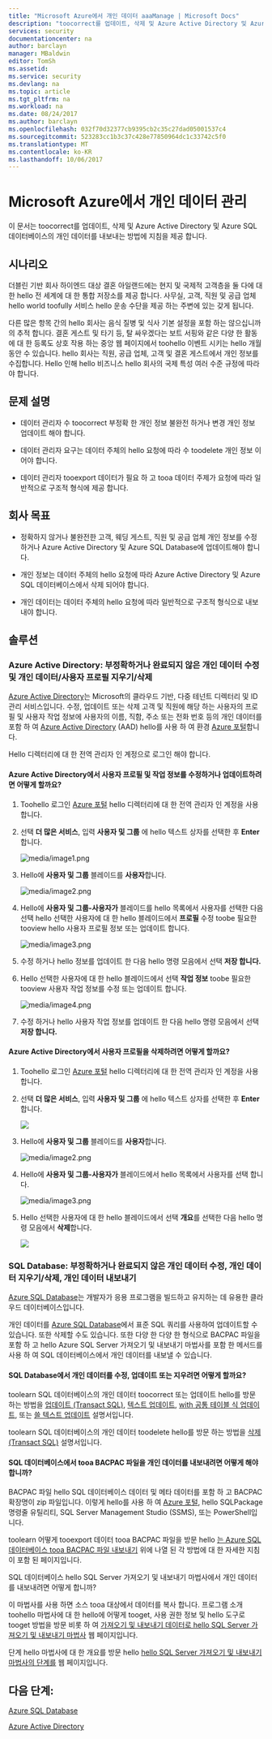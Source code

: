 ```yaml
---
title: "Microsoft Azure에서 개인 데이터 aaaManage | Microsoft Docs"
description: "toocorrect를 업데이트, 삭제 및 Azure Active Directory 및 Azure SQL 데이터베이스의 개인 데이터를 내보내는 방법에 대 한 지침"
services: security
documentationcenter: na
author: barclayn
manager: MBaldwin
editor: TomSh
ms.assetid: 
ms.service: security
ms.devlang: na
ms.topic: article
ms.tgt_pltfrm: na
ms.workload: na
ms.date: 08/24/2017
ms.author: barclayn
ms.openlocfilehash: 032f70d32377cb9395cb2c35c27dad05001537c4
ms.sourcegitcommit: 523283cc1b3c37c428e77850964dc1c33742c5f0
ms.translationtype: MT
ms.contentlocale: ko-KR
ms.lasthandoff: 10/06/2017
---
```

# <a name="manage-personal-data-in-microsoft-azure"></a>Microsoft Azure에서 개인 데이터 관리

이 문서는 toocorrect를 업데이트, 삭제 및 Azure Active Directory 및 Azure SQL 데이터베이스의 개인 데이터를 내보내는 방법에 지침을 제공 합니다.

## <a name="scenario"></a>시나리오

더블린 기반 회사 하이엔드 대상 결혼 아일랜드에는 현지 및 국제적 고객층을 둘 다에 대 한 hello 전 세계에 대 한 통합 저장소를 제공 합니다. 사무실, 고객, 직원 및 공급 업체 hello world toofully 서비스 hello 운송 수단을 제공 하는 주변에 있는 갖게 됩니다.

다른 많은 항목 간의 hello 회사는 음식 질병 및 식사 기본 설정을 포함 하는 않으십니까의 추적 합니다. 결혼 게스트 및 타기 등, 탈 싸우겠다는 보트 서핑와 같은 다양 한 활동에 대 한 등록도 상호 작용 하는 중앙 웹 페이지에서 toohello 이벤트 시키는 hello 개월 동안 수 있습니다. hello 회사는 직원, 공급 업체, 고객 및 결혼 게스트에서 개인 정보를 수집합니다. Hello 인해 hello 비즈니스 hello 회사의 국제 특성 여러 수준 규정에 따라야 합니다.

## <a name="problem-statement"></a>문제 설명

- 데이터 관리자 수 toocorrect 부정확 한 개인 정보 불완전 하거나 변경 개인 정보 업데이트 해야 합니다.

- 데이터 관리자 요구는 데이터 주체의 hello 요청에 따라 수 toodelete 개인 정보 이어야 합니다.

- 데이터 관리자 tooexport 데이터가 필요 하 고 tooa 데이터 주제가 요청에 따라 일반적으로 구조적 형식에 제공 합니다.

## <a name="company-goals"></a>회사 목표

- 정확하지 않거나 불완전한 고객, 웨딩 게스트, 직원 및 공급 업체 개인 정보를 수정하거나 Azure Active Directory 및 Azure SQL Database에 업데이트해야 합니다.

- 개인 정보는 데이터 주체의 hello 요청에 따라 Azure Active Directory 및 Azure SQL 데이터베이스에서 삭제 되어야 합니다.

- 개인 데이터는 데이터 주체의 hello 요청에 따라 일반적으로 구조적 형식으로 내보내야 합니다.

## <a name="solutions"></a>솔루션

### <a name="azure-active-directory-rectifycorrect-inaccurate-or-incomplete-personal-data-and-erasedelete-personal-datauser-profiles"></a>Azure Active Directory: 부정확하거나 완료되지 않은 개인 데이터 수정 및 개인 데이터/사용자 프로필 지우기/삭제

[Azure Active Directory](https://azure.microsoft.com/services/active-directory/)는 Microsoft의 클라우드 기반, 다중 테넌트 디렉터리 및 ID 관리 서비스입니다.
수정, 업데이트 또는 삭제 고객 및 직원에 해당 하는 사용자의 프로필 및 사용자 작업 정보에 사용자의 이름, 직함, 주소 또는 전화 번호 등의 개인 데이터를 포함 하 여 [Azure Active Directory](https://azure.microsoft.com/services/active-directory/) (AAD) hello를 사용 하 여 환경 [Azure 포털](https://portal.azure.com/)합니다.

Hello 디렉터리에 대 한 전역 관리자 인 계정으로 로그인 해야 합니다.

#### <a name="how-do-i-correct-or-update-user-profile-and-work-information-in-azure-active-directory"></a>Azure Active Directory에서 사용자 프로필 및 작업 정보를 수정하거나 업데이트하려면 어떻게 할까요?

1. Toohello 로그인 [Azure 포털](https://portal.azure.com) hello 디렉터리에 대 한 전역 관리자 인 계정을 사용 합니다.

2. 선택 **더 많은 서비스**, 입력 **사용자 및 그룹** 에 hello 텍스트 상자를 선택한 후 **Enter**합니다.

    ![media/image1.png](media/manage-personal-data-azure/image001.png)

3. Hello에 **사용자 및 그룹** 블레이드를 **사용자**합니다.

    ![media/image2.png](media/manage-personal-data-azure/image003.png)

4. Hello에 **사용자 및 그룹-사용자가** 블레이드를 hello 목록에서 사용자를 선택한 다음 선택 hello 선택한 사용자에 대 한 hello 블레이드에서 **프로필** 수정 toobe 필요한 tooview hello 사용자 프로필 정보 또는 업데이트 합니다.

    ![media/image3.png](media/manage-personal-data-azure/image005.png)

5. 수정 하거나 hello 정보를 업데이트 한 다음 hello 명령 모음에서 선택 **저장 합니다.**

6.  Hello 선택한 사용자에 대 한 hello 블레이드에서 선택 **작업 정보** toobe 필요한 tooview 사용자 작업 정보를 수정 또는 업데이트 합니다.

    ![media/image4.png](media/manage-personal-data-azure/image007.png)

7. 수정 하거나 hello 사용자 작업 정보를 업데이트 한 다음 hello 명령 모음에서 선택 **저장 합니다.**

#### <a name="how-do-i-delete-a-user-profile-in-azure-active-directory"></a>Azure Active Directory에서 사용자 프로필을 삭제하려면 어떻게 할까요?

1. Toohello 로그인 [Azure 포털](https://portal.azure.com) hello 디렉터리에 대 한 전역 관리자 인 계정을 사용 합니다.

2. 선택 **더 많은 서비스**, 입력 **사용자 및 그룹** 에 hello 텍스트 상자를 선택한 후 **Enter**합니다.

    ![](media/manage-personal-data-azure/image001.png)

3. Hello에 **사용자 및 그룹** 블레이드를 **사용자**합니다.

    ![media/image2.png](media/manage-personal-data-azure/image003.png)

4. Hello에 **사용자 및 그룹-사용자가** 블레이드에서 hello 목록에서 사용자를 선택 합니다.

    ![media/image3.png](media/manage-personal-data-azure/image007.png)

5. Hello 선택한 사용자에 대 한 hello 블레이드에서 선택 **개요**를 선택한 다음 hello 명령 모음에서 **삭제**합니다.

    ![](media/manage-personal-data-azure/image013.png)

### <a name="sql-database-rectifycorrect-inaccurate-or-incomplete-personal-data-erasedelete-personal-data-export-personal-data"></a>SQL Database: 부정확하거나 완료되지 않은 개인 데이터 수정, 개인 데이터 지우기/삭제, 개인 데이터 내보내기 

[Azure SQL Database](https://azure.microsoft.com/services/sql-database/?v=16.50)는 개발자가 응용 프로그램을 빌드하고 유지하는 데 유용한 클라우드 데이터베이스입니다.

개인 데이터를 [Azure SQL Database](https://azure.microsoft.com/services/sql-database/?v=16.50)에서 표준 SQL 쿼리를 사용하여 업데이트할 수 있습니다. 또한 삭제할 수도 있습니다. 또한 다양 한 다양 한 형식으로 BACPAC 파일을 포함 하 고 hello Azure SQL Server 가져오기 및 내보내기 마법사를 포함 한 메서드를 사용 하 여 SQL 데이터베이스에서 개인 데이터를 내보낼 수 있습니다.

#### <a name="how-do-i-correct-update-or-erase-personal-data-in-sql-database"></a>SQL Database에서 개인 데이터를 수정, 업데이트 또는 지우려면 어떻게 할까요?

toolearn SQL 데이터베이스의 개인 데이터 toocorrect 또는 업데이트 hello를 방문 하는 방법을 [업데이트 (Transact SQL)](https://docs.microsoft.com/sql/t-sql/queries/update-transact-sql), [텍스트 업데이트](https://docs.microsoft.com/sql/t-sql/queries/updatetext-transact-sql), [with 공통 테이블 식 업데이트](https://docs.microsoft.com/sql/t-sql/queries/with-common-table-expression-transact-sql), 또는 [ 쓸 텍스트 업데이트](https://docs.microsoft.com/sql/t-sql/queries/writetext-transact-sql) 설명서입니다.

toolearn SQL 데이터베이스의 개인 데이터 toodelete hello를 방문 하는 방법을 [삭제 (Transact SQL)](https://docs.microsoft.com/sql/t-sql/statements/delete-transact-sql) 설명서입니다.

#### <a name="how-do-i-export-personal-data-tooa-bacpac-file-in-sql-database"></a>SQL 데이터베이스에서 tooa BACPAC 파일을 개인 데이터를 내보내려면 어떻게 해야 합니까?

BACPAC 파일 hello SQL 데이터베이스 데이터 및 메타 데이터를 포함 하 고 BACPAC 확장명이 zip 파일입니다. 이렇게 hello를 사용 하 여 [Azure 포털](https://portal.azure.com/), hello SQLPackage 명령줄 유틸리티, SQL Server Management Studio (SSMS), 또는 PowerShell입니다.

toolearn 어떻게 tooexport 데이터 tooa BACPAC 파일을 방문 hello [는 Azure SQL 데이터베이스 tooa BACPAC 파일 내보내기](https://docs.microsoft.com/azure/sql-database/sql-database-export) 위에 나열 된 각 방법에 대 한 자세한 지침이 포함 된 페이지입니다.

SQL 데이터베이스 hello SQL Server 가져오기 및 내보내기 마법사에서 개인 데이터를 내보내려면 어떻게 합니까?

이 마법사를 사용 하면 소스 tooa 대상에서 데이터를 복사 합니다. 프로그램 소개 toohello 마법사에 대 한 hello에 어떻게 tooget, 사용 권한 정보 및 hello 도구로 tooget 방법을 방문 비롯 하 여 [가져오기 및 내보내기 데이터로 hello SQL Server 가져오기 및 내보내기 마법사](https://docs.microsoft.com/sql/integration-services/import-export-data/import-and-export-data-with-the-sql-server-import-and-export-wizard) 웹 페이지입니다.

단계 hello 마법사에 대 한 개요를 방문 hello [hello SQL Server 가져오기 및 내보내기 마법사의 단계를](https://docs.microsoft.com/sql/integration-services/import-export-data/steps-in-the-sql-server-import-and-export-wizard) 웹 페이지입니다.

## <a name="next-steps"></a>다음 단계:

[Azure SQL Database](https://azure.microsoft.com/services/sql-database/?v=16.50) 

[Azure Active Directory](https://azure.microsoft.com/services/active-directory/)

